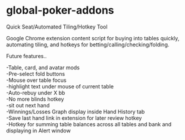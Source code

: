 # global-poker-addons
Quick Seat/Automated Tiling/Hotkey Tool

Google Chrome extension content script for buying into tables quickly, automating tiling, and hotkeys for betting/calling/checking/folding.

Future features..

-Table, card, and avatar mods                                                                                                            
-Pre-select fold buttons                                                                                                                  
-Mouse over table focus                                                                                                                   
  -highlight text under mouse of current table                                                                                             
-Auto-rebuy under X bb                                                                                                                     
-No more blinds hotkey                                                                                                                     
  -sit out next hand                                                                                                                       
-Winnings/Losses Graph display inside Hand History tab                                                                                     
-Save last hand link in extension for later review hotkey                                                                                 
-Hotkey for summing table balances across all tables and bank and displaying in Alert window                                               
